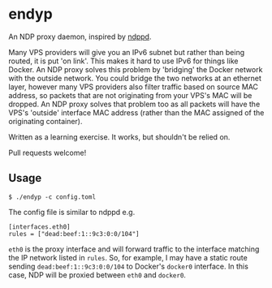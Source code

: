 # endyp

An NDP proxy daemon, inspired by [ndppd](https://github.com/DanielAdolfsson/ndppd).

Many VPS providers will give you an IPv6 subnet but rather than being routed, it is put 'on link'. This makes it hard to use IPv6 for things like Docker. An NDP proxy solves this problem by 'bridging' the Docker network with the outside network. You could bridge the two networks at an ethernet layer, however many VPS providers also filter traffic based on source MAC address, so packets that are not originating from your VPS's MAC will be dropped. An NDP proxy solves that problem too as all packets will have the VPS's 'outside' interface MAC address (rather than the MAC assigned of the originating container).

Written as a learning exercise. It works, but shouldn't be relied on.

Pull requests welcome!

## Usage

`$ ./endyp -c config.toml`

The config file is similar to ndppd e.g.

```
[interfaces.eth0]
rules = ["dead:beef:1::9c3:0:0/104"]
```

`eth0` is the proxy interface and will forward traffic to the interface matching the IP network listed in `rules`. So, for example, I may have a static route sending `dead:beef:1::9c3:0:0/104` to Docker's `docker0` interface. In this case, NDP will be proxied between `eth0` and `docker0`.
